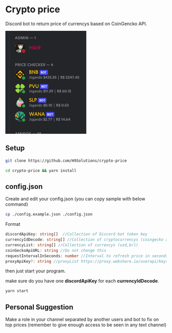 # Crypto price

Discord bot to return price of currencys based on CoinGencko API.


![Alt text](assets/demo.png?raw=true "Title")
## Setup



```bash
git clone https://github.com/H9Solutions/crypto-price
``` 

```bash
cd crypto-price && yarn install
```



## config.json
Create and edit your config.json (you can copy sample with below command)
```bash
cp ./config.example.json ./config.json
```
Format
```typescript
discordApiKey: string[]  //Collection of Discord bot token key
currencyIdDecode: string[] //Collection of cryptocurrencys (coingecko api reference)
currencyList: string[] //Collection of currencys (usd,brl)
coinGeckoApiURL: string //Do not change this
requestIntervalInSeconds: number //Interval to refresh price in seconds
proxyApiKey?: string //proxyList https://proxy.webshare.io/userapi/keys
```
then just start your program.

make sure do you have one <b>discordApiKey</b> for each <b>currencyIdDecode</b>. 

```bash
yarn start
```

## Personal Suggestion
Make a role in your channel separated by another users and bot to fix on top prices (remember to give enough access to be seen in any text channel)